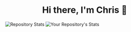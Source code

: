 <h1 align="center" dir="auto"> Hi there, I'm Chris 👋 </h1>

<img align="center" dir="auto" alt="Repository Stats" src="https://github-readme-stats.vercel.app/api?username=cschorn01&show_icons=true">

<img align="center" dir="auto" alt="Your Repository's Stats" src="https://github-readme-stats.vercel.app/api/top-langs/?username=cschorn01&theme=blue-green" p>

<!--
**cschorn01/cschorn01** is a ✨ _special_ ✨ repository because its `README.md` (this file) appears on your GitHub profile.

[![Top Langs](https://github-readme-stats.vercel.app/api/top-langs/?username=cschorn01&layout=compact&theme=dark)](https://github.com/cschorn01)

![Hits](https://hitcounter.pythonanywhere.com/count/tag.svg?url=cschorn01)

![Profile View Counter](https://komarev.com/ghpvc/?username=cschorn01)

Here are some ideas to get you started:

- 🔭 I’m currently working on ...
- 🌱 I’m currently learning ...
- 👯 I’m looking to collaborate on ...
- 🤔 I’m looking for help with ...
- 💬 Ask me about ...
- 📫 How to reach me: ...
- 😄 Pronouns: ...
- ⚡ Fun fact: ...
-->
